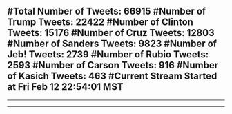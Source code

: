 #Total Number of Tweets: 66915 
#Number of Trump Tweets: 22422
#Number of Clinton Tweets: 15176
#Number of Cruz Tweets: 12803
#Number of Sanders Tweets: 9823
#Number of Jeb! Tweets: 2739
#Number of Rubio Tweets: 2593
#Number of Carson Tweets: 916
#Number of Kasich Tweets: 463
#Current Stream Started at Fri Feb 12 22:54:01 MST
---
---
---
